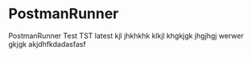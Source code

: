 # PostmanRunner
PostmanRunner
Test
TST
latest
kjl
jhkhkhk
klkjl
khgkjgk
jhgjhgj
werwer
gkjgk
akjdhfkdadasfasf
